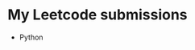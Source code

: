 # My Leetcode submissions 
<ul>
  <li href="https://github.com/javokhirbek1999/leetcode/tree/main/Python"><a>Python</a></li>
</ul>
